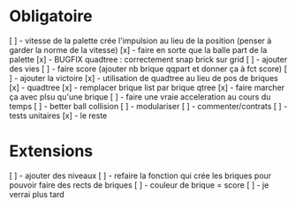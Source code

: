 # Obligatoire

[ ] - vitesse de la palette crée l'impulsion au lieu de la position (penser à garder la norme de la vitesse)
[x] - faire en sorte que la balle part de la palette
[x] - BUGFIX quadtree : correctement snap brick sur grid 
[ ] - ajouter des vies
[ ] - faire score (ajouter nb brique qqpart et donner ça à fct score)
[ ] - ajouter la victoire
[x] - utilisation de quadtree au lieu de pos de briques
  [x] - quadtree
  [x] - remplacer brique list par brique qtree
  [x] - faire marcher ça avec plsu qu'une brique
[ ] - faire une vraie acceleration au cours du temps
[ ] - better ball collision
[ ] - modulariser
[ ] - commenter/contrats
[ ] - tests unitaires
[x] - le reste

# Extensions

[ ] - ajouter des niveaux
[ ] - refaire la fonction qui crée les briques pour pouvoir faire des rects de briques
[ ] - couleur de brique = score
[ ] - je verrai plus tard